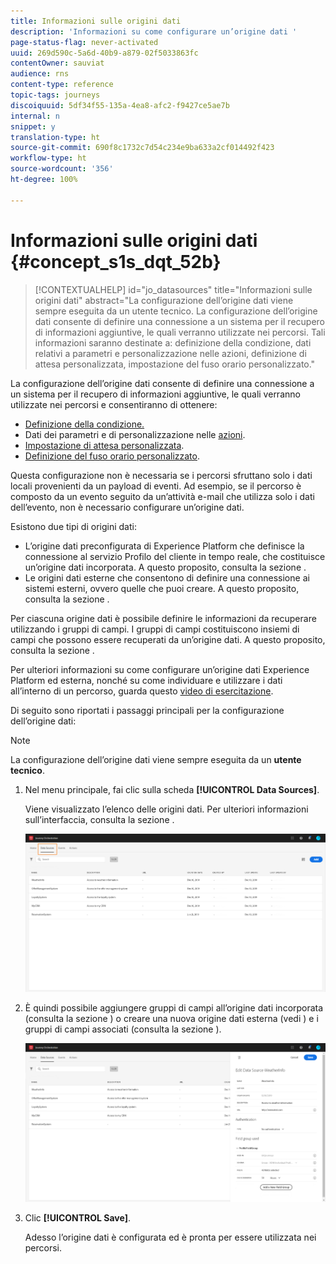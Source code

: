 ```yaml
---
title: Informazioni sulle origini dati
description: 'Informazioni su come configurare un’origine dati '
page-status-flag: never-activated
uuid: 269d590c-5a6d-40b9-a879-02f5033863fc
contentOwner: sauviat
audience: rns
content-type: reference
topic-tags: journeys
discoiquuid: 5df34f55-135a-4ea8-afc2-f9427ce5ae7b
internal: n
snippet: y
translation-type: ht
source-git-commit: 690f8c1732c7d54c234e9ba633a2cf014492f423
workflow-type: ht
source-wordcount: '356'
ht-degree: 100%

---
```



# Informazioni sulle origini dati {#concept_s1s_dqt_52b}

>[!CONTEXTUALHELP]
>id="jo_datasources"
>title="Informazioni sulle origini dati"
>abstract="La configurazione dell’origine dati viene sempre eseguita da un utente tecnico. La configurazione dell’origine dati consente di definire una connessione a un sistema per il recupero di informazioni aggiuntive, le quali verranno utilizzate nei percorsi. Tali informazioni saranno destinate a: definizione della condizione, dati relativi a parametri e personalizzazione nelle azioni, definizione di attesa personalizzata, impostazione del fuso orario personalizzato."

La configurazione dell’origine dati consente di definire una connessione a un sistema per il recupero di informazioni aggiuntive, le quali verranno utilizzate nei percorsi e consentiranno di ottenere:

* [Definizione della condizione.](../building-journeys/condition-activity.md)
* Dati dei parametri e di personalizzazione nelle [azioni](../action/action.md).
* [Impostazione di attesa personalizzata](../building-journeys/wait-activity.md#custom).
* [Definizione del fuso orario personalizzato](../building-journeys/timezone-management.md).

Questa configurazione non è necessaria se i percorsi sfruttano solo i dati locali provenienti da un payload di eventi. Ad esempio, se il percorso è composto da un evento seguito da un’attività e-mail che utilizza solo i dati dell’evento, non è necessario configurare un’origine dati.

Esistono due tipi di origini dati:

* L’origine dati preconfigurata di Experience Platform che definisce la connessione al servizio Profilo del cliente in tempo reale, che costituisce un’origine dati incorporata. A questo proposito, consulta la sezione [](../datasource/adobe-experience-platform-data-source.md).
* Le origini dati esterne che consentono di definire una connessione ai sistemi esterni, ovvero quelle che puoi creare. A questo proposito, consulta la sezione [](../datasource/external-data-sources.md).

Per ciascuna origine dati è possibile definire le informazioni da recuperare utilizzando i gruppi di campi. I gruppi di campi costituiscono insiemi di campi che possono essere recuperati da un’origine dati. A questo proposito, consulta la sezione [](../datasource/field-groups.md).

Per ulteriori informazioni su come configurare un’origine dati Experience Platform ed esterna, nonché su come individuare e utilizzare i dati all’interno di un percorso, guarda questo [video di esercitazione](https://docs.adobe.com/content/help/en/platform-learn/tutorials/journey-orchestration/configure-data-sources.html).

Di seguito sono riportati i passaggi principali per la configurazione dell’origine dati:

>[!NOTE]
>
>La configurazione dell’origine dati viene sempre eseguita da un **utente tecnico**.

1. Nel menu principale, fai clic sulla scheda **[!UICONTROL Data Sources]**.

   Viene visualizzato l’elenco delle origini dati. Per ulteriori informazioni sull’interfaccia, consulta la sezione [](../about/user-interface.md).

   ![](../assets/journey18.png)

1. È quindi possibile aggiungere gruppi di campi all’origine dati incorporata (consulta la sezione [](../datasource/adobe-experience-platform-data-source.md)) o creare una nuova origine dati esterna (vedi [](../datasource/external-data-sources.md)) e i gruppi di campi associati (consulta la sezione [](../datasource/field-groups.md)).

   ![](../assets/journey23.png)

1. Clic **[!UICONTROL Save]**.

   Adesso l’origine dati è configurata ed è pronta per essere utilizzata nei percorsi.

